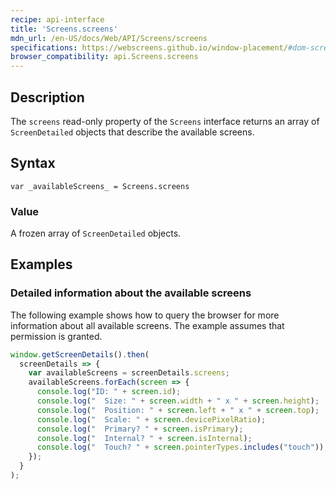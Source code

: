 ```yaml
---
recipe: api-interface
title: 'Screens.screens'
mdn_url: /en-US/docs/Web/API/Screens/screens
specifications: https://webscreens.github.io/window-placement/#dom-screens-screens
browser_compatibility: api.Screens.screens
---
```


## Description

The `screens` read-only property of the `Screens` interface returns an array of `ScreenDetailed` objects that describe the available screens.

## Syntax

`var _availableScreens_ = Screens.screens`

### Value

A frozen array of `ScreenDetailed` objects.

## Examples

### Detailed information about the available screens

The following example shows how to query the browser for more
information about all available screens. The example assumes
that permission is granted.

```js
window.getScreenDetails().then(
  screenDetails => {
    var availableScreens = screenDetails.screens;
    availableScreens.forEach(screen => {
      console.log("ID: " + screen.id);
      console.log("  Size: " + screen.width + " x " + screen.height);
      console.log("  Position: " + screen.left + " x " + screen.top);
      console.log("  Scale: " + screen.devicePixelRatio);
      console.log("  Primary? " + screen.isPrimary);
      console.log("  Internal? " + screen.isInternal);
      console.log("  Touch? " + screen.pointerTypes.includes("touch"));
    });
  }
);
```
